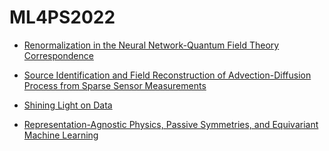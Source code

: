 # ML4PS2022

- [Renormalization in the Neural Network-Quantum Field Theory Correspondence](057-Renormalization/057-renormalization-notes.md)

- [Source Identification and Field Reconstruction of Advection-Diffusion Process from Sparse Sensor Measurements](159-Source-Identification/159-Source-Identification.md)

- [Shining Light on Data](211-Shining-Light/211-Shining-Light.md)

- [Representation-Agnostic Physics, Passive Symmetries, and Equivariant Machine Learning](172-Representation/172-Representation.md)